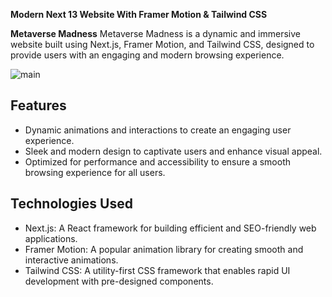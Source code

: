 **Modern Next 13 Website With Framer Motion & Tailwind CSS**

**Metaverse Madness**
Metaverse Madness is a dynamic and immersive website built using Next.js, Framer Motion, and Tailwind CSS, designed to provide users with an engaging and modern browsing experience.

![main](https://github.com/shahid704/metaverse_madness/assets/68416468/95b047bc-c733-4510-9905-a63e1ced3a2d)

## Features

- Dynamic animations and interactions to create an engaging user experience.
- Sleek and modern design to captivate users and enhance visual appeal.
- Optimized for performance and accessibility to ensure a smooth browsing experience for all users.

## Technologies Used

- Next.js: A React framework for building efficient and SEO-friendly web applications.
- Framer Motion: A popular animation library for creating smooth and interactive animations.
- Tailwind CSS: A utility-first CSS framework that enables rapid UI development with pre-designed components.
